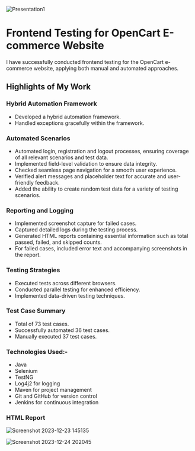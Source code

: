 ![Presentation1](https://github.com/abhishekgoyal-a11y/Open-Cart-App-Testing/assets/58354473/12bdb287-e883-4bbc-bf1f-5cf86a49a12b)

# Frontend Testing for OpenCart E-commerce Website

I have successfully conducted frontend testing for the OpenCart e-commerce website, applying both manual and automated approaches.

## Highlights of My Work

### Hybrid Automation Framework

- Developed a hybrid automation framework.
- Handled exceptions gracefully within the framework.

### Automated Scenarios

- Automated login, registration and logout processes, ensuring coverage of all relevant scenarios and test data.
- Implemented field-level validation to ensure data integrity.
- Checked seamless page navigation for a smooth user experience.
- Verified alert messages and placeholder text for accurate and user-friendly feedback.
- Added the ability to create random test data for a variety of testing scenarios.

### Reporting and Logging

- Implemented screenshot capture for failed cases.
- Captured detailed logs during the testing process.
- Generated HTML reports containing essential information such as total passed, failed, and skipped counts.
- For failed cases, included error text and accompanying screenshots in the report.

### Testing Strategies

- Executed tests across different browsers.
- Conducted parallel testing for enhanced efficiency.
- Implemented data-driven testing techniques.

### Test Case Summary

- Total of 73 test cases.
- Successfully automated 36 test cases.
- Manually executed 37 test cases.

### Technologies Used:-

- Java
- Selenium
- TestNG
- Log4j2 for logging
- Maven for project management
- Git and GitHub for version control
- Jenkins for continuous integration

### HTML Report

![Screenshot 2023-12-23 145135](https://github.com/abhishekgoyal-a11y/Price-Drop-Alert/assets/58354473/8e2cfcce-1cce-4fd8-a0ac-b7c3c8bb8178)

![Screenshot 2023-12-24 202045](https://github.com/abhishekgoyal-a11y/codewithabhishek/assets/58354473/ccb1d1ee-1518-4bc3-a2fe-878d241a2165)
